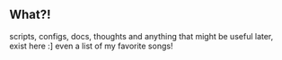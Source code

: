 ## What?!

scripts, configs, docs, thoughts and anything that might be useful later, exist here :]
even a list of my favorite songs!
